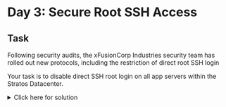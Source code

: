 # Day 3: Secure Root SSH Access  

## Task
Following security audits, the xFusionCorp Industries security team has rolled out new protocols, including the restriction of direct root SSH login  
  
Your task is to disable direct SSH root login on all app servers within the Stratos Datacenter.

<details>
  <summary>Click here for solution </summary>
  
## Solution
For each app server:  
  
1. SSH into the server
2. Back Up the original configuration
```bash
sudo cp /etc/ssh/sshd_config /etc/ssh/sshd_config.bak
```
3. Edit the SSH Daemon configuration file
```bash
# Set PermitRootLogin to no or add it if it isn't present in the file
sudo vi /etc/ssh/sshd_config

# Alternative: Edit in the CLI with sed
sudo sed -i 's/^PermitRootLogin.*/PermitRootLogin no/' /etc/ssh/sshd_config
```
4. Verify SSH configuration
```bash
# Edit the file if necessary to fix any syntax error
sudo sshd -t
```
5. Restart SSH Service
```bash
sudo systemctl restart sshd
```
</details>
